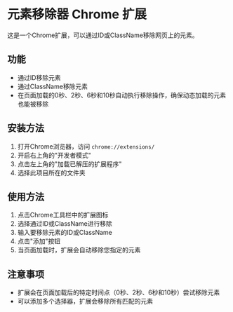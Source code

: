 # 元素移除器 Chrome 扩展

这是一个Chrome扩展，可以通过ID或ClassName移除网页上的元素。

## 功能

- 通过ID移除元素
- 通过ClassName移除元素
- 在页面加载的0秒、2秒、6秒和10秒自动执行移除操作，确保动态加载的元素也能被移除

## 安装方法

1. 打开Chrome浏览器，访问 `chrome://extensions/`
2. 开启右上角的"开发者模式"
3. 点击左上角的"加载已解压的扩展程序"
4. 选择此项目所在的文件夹

## 使用方法

1. 点击Chrome工具栏中的扩展图标
2. 选择通过ID或ClassName进行移除
3. 输入要移除元素的ID或ClassName
4. 点击"添加"按钮
5. 当页面加载时，扩展会自动移除您指定的元素

## 注意事项

- 扩展会在页面加载后的特定时间点（0秒、2秒、6秒和10秒）尝试移除元素
- 可以添加多个选择器，扩展会移除所有匹配的元素
